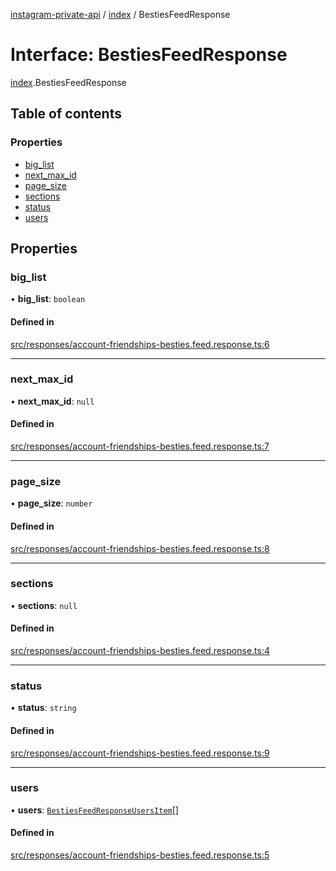 [instagram-private-api](../../README.md) / [index](../../modules/index.md) / BestiesFeedResponse

# Interface: BestiesFeedResponse

[index](../../modules/index.md).BestiesFeedResponse

## Table of contents

### Properties

- [big\_list](BestiesFeedResponse.md#big_list)
- [next\_max\_id](BestiesFeedResponse.md#next_max_id)
- [page\_size](BestiesFeedResponse.md#page_size)
- [sections](BestiesFeedResponse.md#sections)
- [status](BestiesFeedResponse.md#status)
- [users](BestiesFeedResponse.md#users)

## Properties

### big\_list

• **big\_list**: `boolean`

#### Defined in

[src/responses/account-friendships-besties.feed.response.ts:6](https://github.com/Nerixyz/instagram-private-api/blob/0e0721c/src/responses/account-friendships-besties.feed.response.ts#L6)

___

### next\_max\_id

• **next\_max\_id**: ``null``

#### Defined in

[src/responses/account-friendships-besties.feed.response.ts:7](https://github.com/Nerixyz/instagram-private-api/blob/0e0721c/src/responses/account-friendships-besties.feed.response.ts#L7)

___

### page\_size

• **page\_size**: `number`

#### Defined in

[src/responses/account-friendships-besties.feed.response.ts:8](https://github.com/Nerixyz/instagram-private-api/blob/0e0721c/src/responses/account-friendships-besties.feed.response.ts#L8)

___

### sections

• **sections**: ``null``

#### Defined in

[src/responses/account-friendships-besties.feed.response.ts:4](https://github.com/Nerixyz/instagram-private-api/blob/0e0721c/src/responses/account-friendships-besties.feed.response.ts#L4)

___

### status

• **status**: `string`

#### Defined in

[src/responses/account-friendships-besties.feed.response.ts:9](https://github.com/Nerixyz/instagram-private-api/blob/0e0721c/src/responses/account-friendships-besties.feed.response.ts#L9)

___

### users

• **users**: [`BestiesFeedResponseUsersItem`](../../classes/index/BestiesFeedResponseUsersItem.md)[]

#### Defined in

[src/responses/account-friendships-besties.feed.response.ts:5](https://github.com/Nerixyz/instagram-private-api/blob/0e0721c/src/responses/account-friendships-besties.feed.response.ts#L5)
